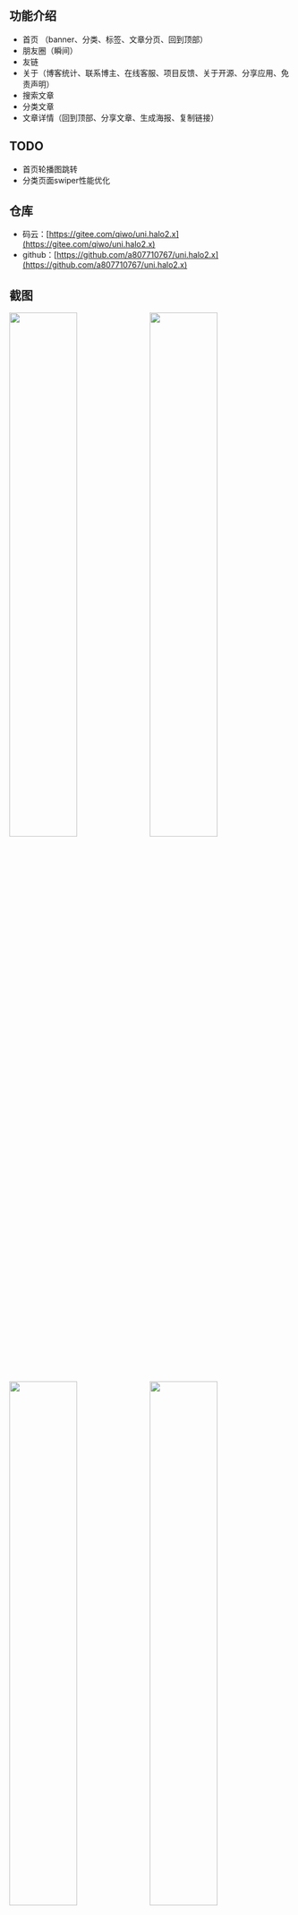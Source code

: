 ## 功能介绍
- 首页 （banner、分类、标签、文章分页、回到顶部）
- 朋友圈（瞬间）
- 友链
- 关于（博客统计、联系博主、在线客服、项目反馈、关于开源、分享应用、免责声明）
- 搜索文章
- 分类文章
- 文章详情（回到顶部、分享文章、生成海报、复制链接）

## TODO
- 首页轮播图跳转
- 分类页面swiper性能优化

## 仓库 
- 码云：[https://gitee.com/qiwo/uni.halo2.x](https://gitee.com/qiwo/uni.halo2.x)
- github：[https://github.com/a807710767/uni.halo2.x](https://github.com/a807710767/uni.halo2.x)

## 截图
<img src="https://cdnpan.qiwo75.com/blog/%E5%BE%AE%E4%BF%A1%E5%9B%BE%E7%89%87_20241107170329.jpg" width="49%" />
<img src="https://cdnpan.qiwo75.com/blog/%E5%BE%AE%E4%BF%A1%E5%9B%BE%E7%89%87_20241107170346.jpg" width="49%" />
<img src="https://cdnpan.qiwo75.com/blog/%E5%BE%AE%E4%BF%A1%E5%9B%BE%E7%89%87_20241107170348.jpg" width="49%" />
<img src="https://cdnpan.qiwo75.com/blog/%E5%BE%AE%E4%BF%A1%E5%9B%BE%E7%89%87_20241107170353.jpg" width="49%" />
<img src="https://cdnpan.qiwo75.com/blog/%E5%BE%AE%E4%BF%A1%E5%9B%BE%E7%89%87_20241107170355.jpg" width="49%" />
<img src="https://cdnpan.qiwo75.com/blog/%E5%BE%AE%E4%BF%A1%E5%9B%BE%E7%89%87_20241107170357.jpg" width="49%" />
<img src="https://cdnpan.qiwo75.com/blog/%E5%BE%AE%E4%BF%A1%E5%9B%BE%E7%89%87_20241107170358.jpg" width="49%" />
<img src="https://cdnpan.qiwo75.com/blog/%E5%BE%AE%E4%BF%A1%E5%9B%BE%E7%89%87_20241107170400.jpg" width="49%" />
<img src="https://cdnpan.qiwo75.com/blog/%E5%BE%AE%E4%BF%A1%E5%9B%BE%E7%89%87_20241107170402.jpg" width="49%" />